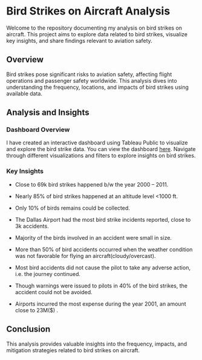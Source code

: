 # Bird Strikes on Aircraft Analysis

Welcome to the repository documenting my analysis on bird strikes on aircraft. This project aims to explore data related to bird strikes, visualize key insights, and share findings relevant to aviation safety.

## Overview

Bird strikes pose significant risks to aviation safety, affecting flight operations and passenger safety worldwide. This analysis dives into understanding the frequency, locations, and impacts of bird strikes using available data.

## Analysis and Insights

### Dashboard Overview

I have created an interactive dashboard using Tableau Public to visualize and explore the bird strike data. You can view the dashboard [here](https://public.tableau.com/app/profile/varshith.p.singh6551/viz/BirdStrikeAnalysis_17199998987550/BirdStrikeAnalysis).
Navigate through different visualizations and filters to explore insights on bird strikes.

### Key Insights

- Close to 69k bird strikes happened b/w the year 2000 – 2011.

- Nearly 85% of bird strikes happened at an altitude level <1000 ft.

- Only 10% of birds remains could be collected.

- The Dallas Airport had the most bird strike incidents reported, close to 3k accidents.

- Majority of the birds involved in an accident were small in size.

- More than 50% of bird accidents occurred when the weather condition was not favorable for flying an aircraft(cloudy/overcast).

- Most bird accidents did not cause the pilot to take any adverse action, i.e. the journey continued.

- Though warnings were issued to pilots in 40% of the bird strikes, the accident could not be avoided.

- Airports incurred the most expense during the year 2001, an amount close to 23M($) .

## Conclusion

This analysis provides valuable insights into the frequency, impacts, and mitigation strategies related to bird strikes on aircraft. 
